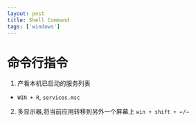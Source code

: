 ```yaml
---
layout: post
title: Shell Command
tags: ['windows']
---
```

# 命令行指令
1. 产看本机已启动的服务列表
 - `WIN + R`, `services.msc`

2. 多显示器,将当前应用转移到另外一个屏幕上
`win + shift + ←/→`
